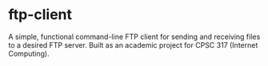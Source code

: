 # ftp-client
A simple, functional command-line FTP client for sending and receiving files to a desired FTP server. Built as an academic project for CPSC 317 (Internet Computing).
